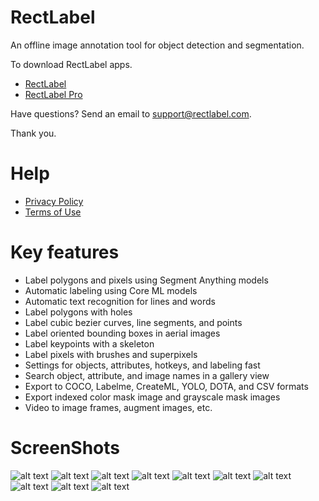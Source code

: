 # RectLabel
An offline image annotation tool for object detection and segmentation.

To download RectLabel apps.
- [RectLabel](https://apps.apple.com/app/id1210181730)
- [RectLabel Pro](https://apps.apple.com/app/id1490990105)

Have questions? Send an email to support@rectlabel.com.

Thank you.

# Help
- [Privacy Policy](https://github.com/ryouchinsa/ryouchinsa.github.io/issues/1)
- [Terms of Use](https://github.com/ryouchinsa/ryouchinsa.github.io/issues/2)

# Key features
- Label polygons and pixels using Segment Anything models
- Automatic labeling using Core ML models
- Automatic text recognition for lines and words
- Label polygons with holes
- Label cubic bezier curves, line segments, and points
- Label oriented bounding boxes in aerial images
- Label keypoints with a skeleton
- Label pixels with brushes and superpixels
- Settings for objects, attributes, hotkeys, and labeling fast
- Search object, attribute, and image names in a gallery view
- Export to COCO, Labelme, CreateML, YOLO, DOTA, and CSV formats
- Export indexed color mask image and grayscale mask images
- Video to image frames, augment images, etc.

# ScreenShots
![alt text](https://static.rectlabel.com/waysify_app/img/sam_polygon.jpg??)
![alt text](https://static.rectlabel.com/waysify_app/img/sam_pixels.jpg??)
![alt text](https://static.rectlabel.com/waysify_app/img/coreml_polygon.jpg)
![alt text](https://static.rectlabel.com/waysify_app/img/coreml_seg.jpg)
![alt text](https://static.rectlabel.com/waysify_app/img/coreml.jpg)
![alt text](https://static.rectlabel.com/waysify_app/img/ocr.jpg)
![alt text](https://static.rectlabel.com/waysify_app/img/draw_obb.jpg?)
![alt text](https://static.rectlabel.com/waysify_app/img/keypoints.jpg?)
![alt text](https://static.rectlabel.com/waysify_app/img/keypoints_pixels_coco.jpg?)
![alt text](https://static.rectlabel.com/waysify_app/img/brush.jpg)
